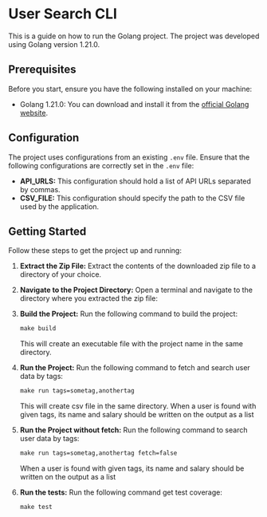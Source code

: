 # User Search CLI

This is a guide on how to run the Golang project. The project was developed using Golang version 1.21.0.

## Prerequisites

Before you start, ensure you have the following installed on your machine:

- Golang 1.21.0: You can download and install it from the [official Golang website](https://go.dev/dl/).


## Configuration

The project uses configurations from an existing `.env` file. Ensure that the following configurations are correctly set in the `.env` file:

- **API_URLS:** This configuration should hold a list of API URLs separated by commas.
- **CSV_FILE:** This configuration should specify the path to the CSV file used by the application.


## Getting Started

Follow these steps to get the project up and running:

1. **Extract the Zip File:**
   Extract the contents of the downloaded zip file to a directory of your choice.

2. **Navigate to the Project Directory:**
   Open a terminal and navigate to the directory where you extracted the zip file:
3. **Build the Project:**
   Run the following command to build the project:
    ```makefile
    make build
    ```
   This will create an executable file with the project name in the same directory.

4. **Run the Project:**
   Run the following command to fetch and search user data by tags:
    ```makefile
    make run tags=sometag,anothertag
    `````
   This will create csv file in the same directory. When a user is found with given tags, its name and salary should be written on the output as a list

5. **Run the Project without fetch:**
   Run the following command to search user data by tags:
    ```makefile
    make run tags=sometag,anothertag fetch=false
    `````
    When a user is found with given tags, its name and salary should be written on the output as a list

6. **Run the tests:**
   Run the following command get test coverage:
    ```makefile
    make test
    `````